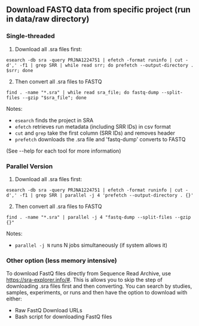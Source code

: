 ## Download FASTQ data from specific project (run in data/raw directory)
### Single-threaded
1. Download all .sra files first:
```
esearch -db sra -query PRJNA1224751 | efetch -format runinfo | cut -d',' -f1 | grep SRR | while read srr; do prefetch --output-directory . $srr; done
```
2. Then convert all .sra files to FASTQ
```
find . -name "*.sra" | while read sra_file; do fastq-dump --split-files --gzip "$sra_file"; done
```

Notes: 
- `esearch` finds the project in SRA 
- `efetch` retrieves run metadata (including SRR IDs) in csv format
- `cut` and `grep` take the first column (SRR IDs) and removes header
- `prefetch` downloads the .sra file and 'fastq-dump' converts to FASTQ

(See --help for each tool for more information)

### Parallel Version 
1. Download all .sra files first:
```
esearch -db sra -query PRJNA1224751 | efetch -format runinfo | cut -d',' -f1 | grep SRR | parallel -j 4 'prefetch --output-directory . {}'
```
2. Then convert all .sra files to FASTQ
```
find . -name "*.sra" | parallel -j 4 "fastq-dump --split-files --gzip {}"
```

Notes:
- `parallel -j N` runs N jobs simultaneously (if system allows it)

### Other option (less memory intensive)
To download FastQ files directly from Sequence Read Archive, use https://sra-explorer.info/#. This is allows you to skip the step of downloading .sra files first and then converting. You can search by studies, samples, experiments, or runs and then have the option to download with either:
- Raw FastQ Download URLs
- Bash script for downloading FastQ files
